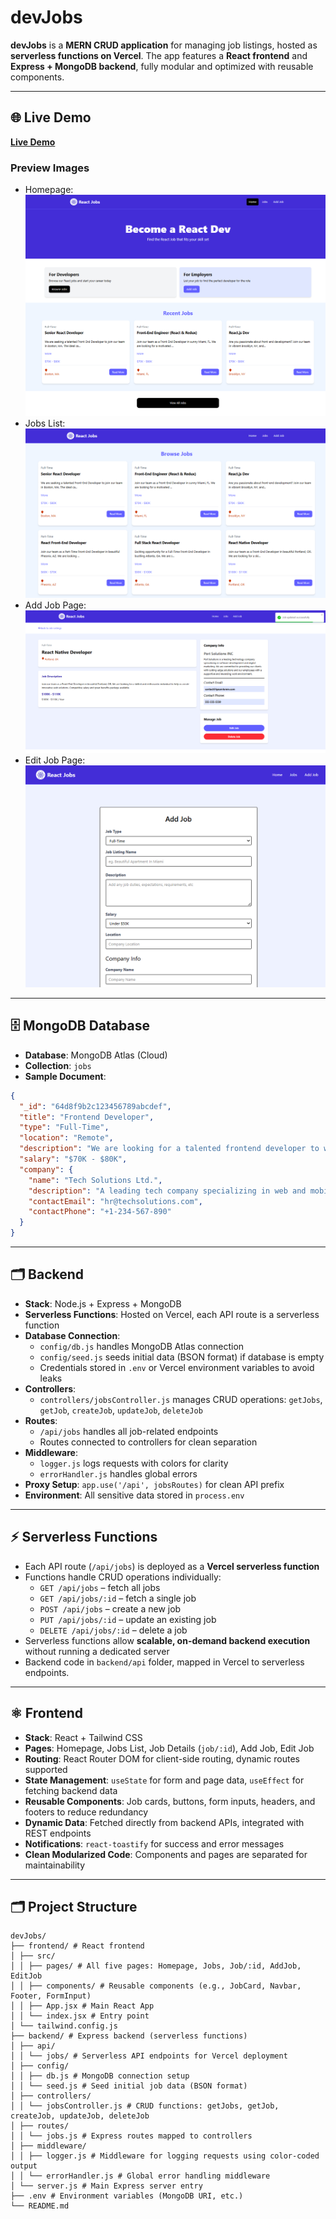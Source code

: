 # devJobs

**devJobs** is a **MERN CRUD application** for managing job listings, hosted as **serverless functions on Vercel**. The app features a **React frontend** and **Express + MongoDB backend**, fully modular and optimized with reusable components.

---

## 🌐 Live Demo
**[Live Demo](https://mern-crud-app-serverless-functions.vercel.app/)**

### Preview Images
- Homepage: ![Homepage Preview](./public/images/home.png)  
- Jobs List: ![Jobs Page Preview](./public/images/alljobs.png)  
- Add Job Page: ![Add Job Preview](./public/images/jobs.png)  
- Edit Job Page: ![Edit Job Preview](./public/images/addjob.png)  

---

## 🗄 MongoDB Database

- **Database**: MongoDB Atlas (Cloud)  
- **Collection**: `jobs`  
- **Sample Document**:

```json
{
  "_id": "64d8f9b2c123456789abcdef",
  "title": "Frontend Developer",
  "type": "Full-Time",
  "location": "Remote",
  "description": "We are looking for a talented frontend developer to work with React and Tailwind CSS.",
  "salary": "$70K - $80K",
  "company": {
    "name": "Tech Solutions Ltd.",
    "description": "A leading tech company specializing in web and mobile applications.",
    "contactEmail": "hr@techsolutions.com",
    "contactPhone": "+1-234-567-890"
  }
}

```

---

## 🗂 Backend

- **Stack**: Node.js + Express + MongoDB  
- **Serverless Functions**: Hosted on Vercel, each API route is a serverless function  
- **Database Connection**:
  - `config/db.js` handles MongoDB Atlas connection  
  - `config/seed.js` seeds initial data (BSON format) if database is empty  
  - Credentials stored in `.env` or Vercel environment variables to avoid leaks  
- **Controllers**:
  - `controllers/jobsController.js` manages CRUD operations: `getJobs`, `getJob`, `createJob`, `updateJob`, `deleteJob`  
- **Routes**:
  - `/api/jobs` handles all job-related endpoints  
  - Routes connected to controllers for clean separation  
- **Middleware**:
  - `logger.js` logs requests with colors for clarity  
  - `errorHandler.js` handles global errors  
- **Proxy Setup**: `app.use('/api', jobsRoutes)` for clean API prefix  
- **Environment**: All sensitive data stored in `process.env`

---

## ⚡ Serverless Functions

- Each API route (`/api/jobs`) is deployed as a **Vercel serverless function**  
- Functions handle CRUD operations individually:
  - `GET /api/jobs` – fetch all jobs  
  - `GET /api/jobs/:id` – fetch a single job  
  - `POST /api/jobs` – create a new job  
  - `PUT /api/jobs/:id` – update an existing job  
  - `DELETE /api/jobs/:id` – delete a job  
- Serverless functions allow **scalable, on-demand backend execution** without running a dedicated server  
- Backend code in `backend/api` folder, mapped in Vercel to serverless endpoints.

---

## ⚛️ Frontend

- **Stack**: React + Tailwind CSS  
- **Pages**: Homepage, Jobs List, Job Details (`job/:id`), Add Job, Edit Job  
- **Routing**: React Router DOM for client-side routing, dynamic routes supported  
- **State Management**: `useState` for form and page data, `useEffect` for fetching backend data  
- **Reusable Components**: Job cards, buttons, form inputs, headers, and footers to reduce redundancy  
- **Dynamic Data**: Fetched directly from backend APIs, integrated with REST endpoints  
- **Notifications**: `react-toastify` for success and error messages  
- **Clean Modularized Code**: Components and pages are separated for maintainability  

---


## 🗂 Project Structure

```
devJobs/
├── frontend/ # React frontend
│ ├── src/
│ │ ├── pages/ # All five pages: Homepage, Jobs, Job/:id, AddJob, EditJob
│ │ ├── components/ # Reusable components (e.g., JobCard, Navbar, Footer, FormInput)
│ │ ├── App.jsx # Main React App
│ │ └── index.jsx # Entry point
│ └── tailwind.config.js
├── backend/ # Express backend (serverless functions)
│ ├── api/
│ │ └── jobs/ # Serverless API endpoints for Vercel deployment
│ ├── config/
│ │ ├── db.js # MongoDB connection setup
│ │ └── seed.js # Seed initial job data (BSON format)
│ ├── controllers/
│ │ └── jobsController.js # CRUD functions: getJobs, getJob, createJob, updateJob, deleteJob
│ ├── routes/
│ │ └── jobs.js # Express routes mapped to controllers
│ ├── middleware/
│ │ ├── logger.js # Middleware for logging requests using color-coded output
│ │ └── errorHandler.js # Global error handling middleware
│ └── server.js # Main Express server entry
├── .env # Environment variables (MongoDB URI, etc.)
└── README.md

```
